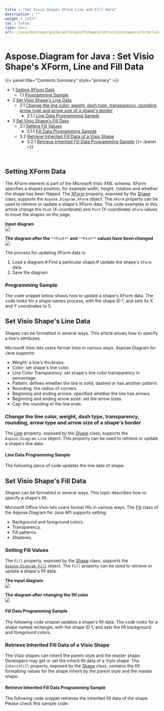 ```yaml
---
title : "Set Visio Shapes XForm Line and Fill Data" 
description : "" 
weight : 12037 
toc : false
type: docs
url: /java/developerguide/workingwithshapes/set+visio+shapes+xform+line+and+fill+data/
---
```


# Aspose.Diagram for Java : Set Visio Shape's XForm, Line and Fill Data


{{< panel title="Contents Summary" style="primary" >}}
*   1 [Setting XForm Data](#setting-xform-data)
    *   1.1 [Programming Sample](#programming-sample)
*   2 [Set Visio Shape's Line Data](#set-visio-shape's-line-data)
    *   2.1 [Change the line color, weight, dash type, transparency, rounding, arrow type and arrow size of a shape's border](#change-the-line-color,-weight,-dash-type,-transparency,-rounding,-arrow-type-and-arrow-size-of-a-shape's-border)
        *   2.1.1 [Line Data Programming Sample](#line-data-programming-sample)
*   3 [Set Visio Shape's Fill Data](#set-visio-shape's-fill-data)
    *   3.1 [Setting Fill Values](#setting-fill-values)
        *   3.1.1 [Fill Data Programming Sample](#fill-data-programming-sample)
    *   3.2 [Retrieve Inherited Fill Data of a Visio Shape](#retrieve-inherited-fill-data-of-a-visio-shape)
        *   3.2.1 [Retrieve Inherited Fill Data Programming Sample](#retrieve-inherited-fill-data-programming-sample)
{{< /panel >}}
 

 

## Setting XForm Data

The XForm element is part of the Microsoft Visio XML schema. XForm specifies a shapes position, for example width, height, rotation and whether the shape has been flipped. The [XForm](http://www.aspose.com/api/java/diagram/com.aspose.diagram/classes/xform) property, exposed by the [Shape](http://www.aspose.com/api/java/diagram/com.aspose.diagram/classes/shape) class, supports the `Aspose.Diagram.XForm` object. The `XForm` property can be used to retrieve or update a shape's XForm data. The code examples in this article change the `PinX` (X-coordinate) and `PinY` (Y-coordinate) `XForm` values to move the shapes on the page.

**Input diagram**  
![](https://docs2.aspose.com/diagram/java/attachments/18612231/18809112.png)

**The diagram after the** `**PinX**` **and** `**PinY**` **values have been changed**  
![](https://docs2.aspose.com/diagram/java/attachments/18612231/18809113.png)

The process for updating XForm data is:

1.  Load a diagram.# Find a particular shape.# Update the shape's `XForm` data.
2.  Save the diagram.

### Programming Sample

The code snippet below shows how to update a shape's XForm data. The code looks for a shape names process, with the shape ID 1, and sets its X and Y coordinates to 5.

## Set Visio Shape's Line Data

Shapes can be formatted in several ways. This article shows how to specify a line's attributes.

Microsoft Visio lets users format lines in various ways. Aspose.Diagram for Java supports:

*   Weight: a line's thickness.
*   Color: set shape's line color.
*   Line Color Transparency: set shape's line color transparency in percentage.
*   Pattern: defines whether the line is solid, dashed or has another pattern.
*   Rounding: the radius of corners.
*   Beginning and ending arrows: specified whether the line has arrows.
*   Beginning and ending arrow sizes: set the arrow sizes.
*   Cap: the rounding of the line ends.

### Change the line color, weight, dash type, transparency, rounding, arrow type and arrow size of a shape's border

The [Line](http://www.aspose.com/api/java/diagram/com.aspose.diagram/classes/line) property, exposed by the [Shape](http://www.aspose.com/api/java/diagram/com.aspose.diagram/classes/shape) class, supports the `Aspose.Diagram.Line` object. This property can be used to retrieve or update a shape's line data.

#### Line Data Programming Sample

The following piece of code updates the line data of shape.

## Set Visio Shape's Fill Data

Shapes can be formatted in several ways. This topic describes how to specify a shape's fill.

Microsoft Office Visio lets users format fills in various ways. The [Fill](http://www.aspose.com/api/java/diagram/com.aspose.diagram/classes/fill) class of the Aspose.Diagram for Java API supports setting:

*   Background and foreground colors.
*   Transparency.
*   Fill patterns.
*   Shadows.

### Setting Fill Values

The `Fill` property, exposed by the [Shape](http://www.aspose.com/api/java/diagram/com.aspose.diagram/classes/shape) class, supports the [`Aspose.Diagram.Fill`](http://www.aspose.com/api/java/diagram/com.aspose.diagram/classes/fill) object. The `Fill` property can be used to retrieve or update a shape's fill data.

**The input diagram**  
![](http://i.imgur.com/OrhEecb.png)

**The diagram after changing the fill color**  
![](http://i.imgur.com/HO0wmZ8.png)

#### Fill Data Programming Sample

The following code snippet updates a shape's fill data. The code looks for a shape named rectangle, with the shape ID 1, and sets the fill background and foreground colors.

### Retrieve Inherited Fill Data of a Visio Shape

The Visio shapes can inherit the parent style and the master shape. Developers may get or set the inherit fill data of a Visio shape. The `InheritFill` property, exposed by the [Shape](http://www.aspose.com/api/java/diagram/com.aspose.diagram/classes/shape) class, contains the fill formatting values for the shape inherit by the parent style and the master shape.

#### Retrieve Inherited Fill Data Programming Sample

The following code snippet retrieves the inherited fill data of the shape. Please check this sample code:

